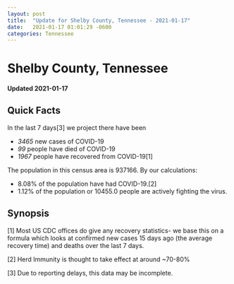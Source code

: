 ```yaml
---
layout: post
title:  "Update for Shelby County, Tennessee - 2021-01-17"
date:   2021-01-17 01:01:29 -0600
categories: Tennessee
---
```


# Shelby County, Tennessee
#### Updated 2021-01-17

## Quick Facts

In the last 7 days[3] we project there have been
- *3465* new cases of COVID-19
- *99* people have died of COVID-19
- *1967* people have recovered from COVID-19[1]

The population in this census area is 937166. By our calculations:
- 8.08% of the population have had COVID-19.[2]
- 1.12% of the population or 10455.0 people are actively fighting the virus.

## Synopsis




[1] Most US CDC offices do give any recovery statistics- we base this on a formula which looks at confirmed new cases
15 days ago (the average recovery time) and deaths over the last 7 days.

[2] Herd Immunity is thought to take effect at around ~70-80%

[3] Due to reporting delays, this data may be incomplete.
 
    